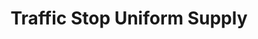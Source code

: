 ---
title: "Traffic Stop Uniform Supply"
url: /bowling-green/traffic-stop-uniform-supply/
shop: Kleidung
---